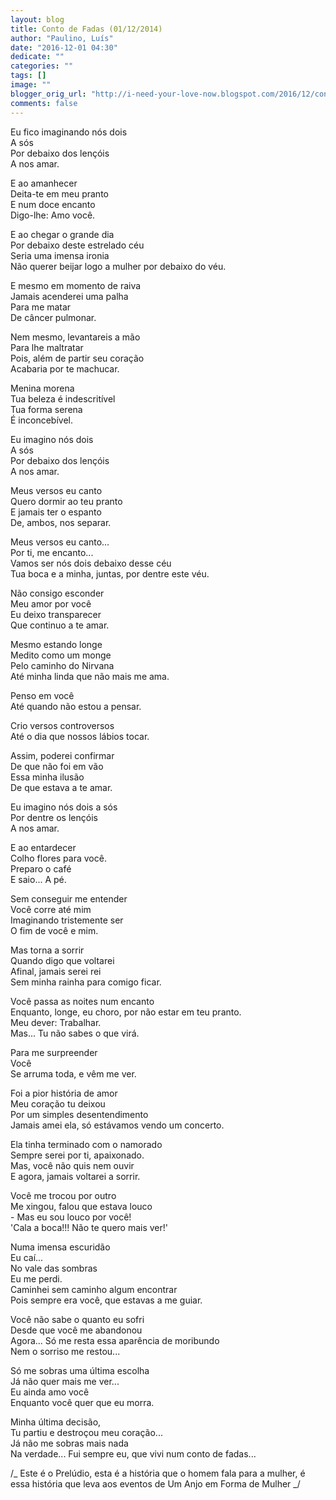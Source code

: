 ```yaml
---
layout: blog
title: Conto de Fadas (01/12/2014)
author: "Paulino, Luís"
date: "2016-12-01 04:30"
dedicate: ""
categories: ""
tags: []
image: ""
blogger_orig_url: "http://i-need-your-love-now.blogspot.com/2016/12/conto-de-fadas-01122014.html"
comments: false
---
```


Eu fico imaginando nós dois\
A sós\
Por debaixo dos lençóis\
A nos amar.

E ao amanhecer\
Deita-te em meu pranto\
E num doce encanto\
Digo-lhe: Amo você.

E ao chegar o grande dia\
Por debaixo deste estrelado céu\
Seria uma imensa ironia\
Não querer beijar logo a mulher por debaixo do véu.

E mesmo em momento de raiva\
Jamais acenderei uma palha\
Para me matar\
De câncer pulmonar.

Nem mesmo, levantareis a mão\
Para lhe maltratar\
Pois, além de partir seu coração\
Acabaria por te machucar.

Menina morena\
Tua beleza é indescritível\
Tua forma serena\
É inconcebível.

Eu imagino nós dois\
A sós\
Por debaixo dos lençóis\
A nos amar.

Meus versos eu canto\
Quero dormir ao teu pranto\
E jamais ter o espanto\
De, ambos, nos separar.

Meus versos eu canto...\
Por ti, me encanto...\
Vamos ser nós dois debaixo desse céu\
Tua boca e a minha, juntas, por dentre este véu.

Não consigo esconder\
Meu amor por você\
Eu deixo transparecer\
Que continuo a te amar.

Mesmo estando longe\
Medito como um monge\
Pelo caminho do Nirvana\
Até minha linda que não mais me ama.

Penso em você\
Até quando não estou a pensar.

Crio versos controversos\
Até o dia que nossos lábios tocar.

Assim, poderei confirmar\
De que não foi em vão\
Essa minha ilusão\
De que estava a te amar.

Eu imagino nós dois a sós\
Por dentre os lençóis\
A nos amar.

E ao entardecer\
Colho flores para você.\
Preparo o café\
E saio... A pé.

Sem conseguir me entender\
Você corre até mim\
Imaginando tristemente ser\
O fim de você e mim.

Mas torna a sorrir\
Quando digo que voltarei\
Afinal, jamais serei rei\
Sem minha rainha para comigo ficar.

Você passa as noites num encanto\
Enquanto, longe, eu choro, por não estar em teu pranto.\
Meu dever: Trabalhar.\
Mas... Tu não sabes o que virá.

Para me surpreender\
Você\
Se arruma toda, e vêm me ver.

Foi a pior história de amor\
Meu coração tu deixou\
Por um simples desentendimento\
Jamais amei ela, só estávamos vendo um concerto.

Ela tinha terminado com o namorado\
Sempre serei por ti, apaixonado.\
Mas, você não quis nem ouvir\
E agora, jamais voltarei a sorrir.

Você me trocou por outro\
Me xingou, falou que estava louco\
\- Mas eu sou louco por você!\
'Cala a boca!!! Não te quero mais ver!'

Numa imensa escuridão\
Eu caí...\
No vale das sombras\
Eu me perdi.\
Caminhei sem caminho algum encontrar\
Pois sempre era você, que estavas a me guiar.

Você não sabe o quanto eu sofri\
Desde que você me abandonou\
Agora... Só me resta essa aparência de moribundo\
Nem o sorriso me restou...

Só me sobras uma última escolha\
Já não quer mais me ver...\
Eu ainda amo você\
Enquanto você quer que eu morra.

Minha última decisão,\
Tu partiu e destroçou meu coração...\
Já não me sobras mais nada\
Na verdade... Fui sempre eu, que vivi num conto de fadas...

/_ Este é o Prelúdio, esta é a história que o homem fala para a mulher, é essa história que leva aos eventos de Um Anjo em Forma de Mulher _/
